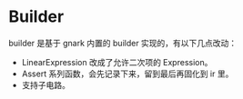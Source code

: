 # Builder

builder 是基于 gnark 内置的 builder 实现的，有以下几点改动：

- LinearExpression 改成了允许二次项的 Expression。
- Assert 系列函数，会先记录下来，留到最后再固化到 ir 里。
- 支持子电路。